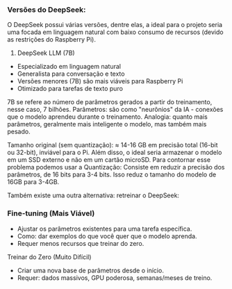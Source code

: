 ### Versões do DeepSeek:
O DeepSeek possui várias versões, dentre elas, a ideal para o projeto seria uma focada em linguagem natural com baixo consumo de recursos (devido as restrições do Raspberry Pi).
1. DeepSeek LLM (7B)
- Especializado em linguagem natural
- Generalista para conversação e texto
- Versões menores (7B) são mais viáveis para Raspberry Pi
- Otimizado para tarefas de texto puro

7B se refere ao número de parâmetros gerados a partir do treinamento, nesse caso, 7 bilhões.
Parâmetros: são como "neurônios" da IA - conexões que o modelo aprendeu durante o treinamento.
Analogia: quanto mais parâmetros, geralmente mais inteligente o modelo, mas também mais pesado.

Tamanho original (sem quantização): ≈ 14-16 GB em precisão total (16-bit ou 32-bit), inviável para o Pi. Além disso, o ideal seria armazenar o modelo em um SSD externo e não em um cartão microSD.
Para contornar esse problema podemos usar a Quantização: Consiste em reduzir a precisão dos parâmetros, de 16 bits para 3-4 bits. Isso reduz o tamanho do modelo de 16GB para 3-4GB. 

Também existe uma outra alternativa: retreinar o DeepSeek:

 ### Fine-tuning (Mais Viável)
  * Ajustar os parâmetros existentes para uma tarefa específica.
  * Como: dar exemplos do que você quer que o modelo aprenda.
  * Requer menos recursos que treinar do zero.

 Treinar do Zero (Muito Difícil)
  * Criar uma nova base de parâmetros desde o início.
  * Requer: dados massivos, GPU poderosa, semanas/meses de treino. 
